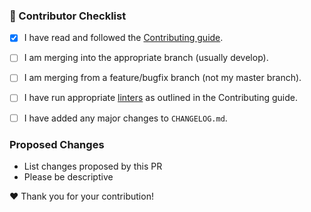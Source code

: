 ### 🚨 Contributor Checklist

 - [x] I have read and followed the [Contributing guide](https://github.com/sean0x42/kauri/blob/develop/.github/CONTRIBUTING.md).
 - [ ] I am merging into the appropriate branch (usually develop).
 - [ ] I am merging from a feature/bugfix branch (not my master branch).
 - [ ] I have run appropriate [linters](https://github.com/sean0x42/kauri/blob/develop/.github/CONTRIBUTING.md#linters) as outlined in the Contributing guide.
 - [ ] I have added any major changes to `CHANGELOG.md`.


### Proposed Changes

 - List changes proposed by this PR
 - Please be descriptive

❤️ Thank you for your contribution!
